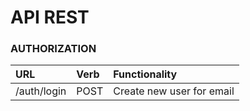 # API REST

### AUTHORIZATION

| URL	| 	Verb  | Functionality   |   
|:-|:-|:-|
| /auth/login  |  POST |  Create new user for email | 

